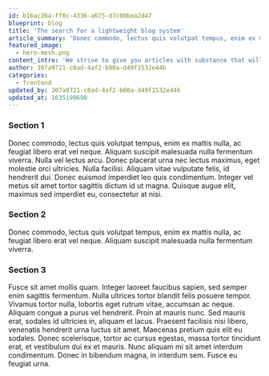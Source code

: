 ```yaml
---
id: b16ac26a-ff0c-4336-a675-d7c00bea2d47
blueprint: blog
title: 'The search for a lightweight blog system'
article_summary: 'Donec commodo, lectus quis volutpat tempus, enim ex mattis nulla, ac feugiat libero erat vel neque.'
featured_image:
  - hero-mesh.png
content_intro: 'We strive to give you articles with substance that will expand your knowledge of both delopement itself but also how you can succeed with your business.'
author: 307a9721-c0ad-4af2-b00a-d49f1532e44b
categories:
  - frontend
updated_by: 307a9721-c0ad-4af2-b00a-d49f1532e44b
updated_at: 1635190690
---
```

### Section 1
Donec commodo, lectus quis volutpat tempus, enim ex mattis nulla, ac feugiat libero erat vel neque. Aliquam suscipit malesuada nulla fermentum viverra. Nulla vel lectus arcu. Donec placerat urna nec lectus maximus, eget molestie orci ultricies. Nulla facilisi. Aliquam vitae vulputate felis, id hendrerit dui. Donec euismod imperdiet leo quis condimentum. Integer vel metus sit amet tortor sagittis dictum id ut magna. Quisque augue elit, maximus sed imperdiet eu, consectetur at nisi.

### Section 2
Donec commodo, lectus quis volutpat tempus, enim ex mattis nulla, ac feugiat libero erat vel neque. Aliquam suscipit malesuada nulla fermentum viverra.

### Section 3 
Fusce sit amet mollis quam. Integer laoreet faucibus sapien, sed semper enim sagittis fermentum. Nulla ultrices tortor blandit felis posuere tempor. Vivamus tortor nulla, lobortis eget rutrum vitae, accumsan ac neque. Aliquam congue a purus vel hendrerit. Proin at mauris nunc. Sed mauris erat, sodales id ultricies in, aliquam et lacus. Praesent facilisis nisi libero, venenatis hendrerit urna luctus sit amet. Maecenas pretium quis elit eu sodales. Donec scelerisque, tortor ac cursus egestas, massa tortor tincidunt erat, et vestibulum dui ex et mauris. Nunc aliquam mi sit amet interdum condimentum. Donec in bibendum magna, in interdum sem. Fusce eu feugiat urna.